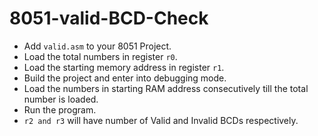 # 8051-valid-BCD-Check

* Add `valid.asm` to your 8051 Project.
* Load the total numbers in register `r0`.
* Load the starting memory address in register `r1`.
* Build the project and enter into debugging mode.
* Load the numbers in starting RAM address consecutively till the total number is loaded.
* Run the program.
* `r2 and r3` will have number of Valid and Invalid BCDs respectively.